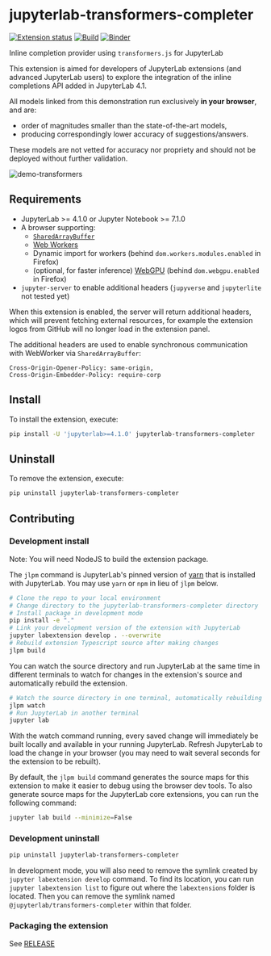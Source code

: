 # jupyterlab-transformers-completer

[![Extension status](https://img.shields.io/badge/status-experimental-red 'not ready to be used')](https://jupyterlab-contrib.github.io/)
[![Build](https://github.com/krassowski/jupyterlab-transformers-completer/actions/workflows/build.yml/badge.svg)](https://github.com/krassowski/jupyterlab-transformers-completer/actions/workflows/build.yml)
[![Binder](https://mybinder.org/badge_logo.svg)](https://mybinder.org/v2/gh/krassowski/jupyterlab-transformers-completer/main?urlpath=lab)

Inline completion provider using `transformers.js` for JupyterLab

This extension is aimed for developers of JupyterLab extensions (and advanced JupyterLab users) to explore the integration of the inline completions API added in JupyterLab 4.1.

All models linked from this demonstration run exclusively **in your browser**, and are:

- order of magnitudes smaller than the state-of-the-art models,
- producing correspondingly lower accuracy of suggestions/answers.

These models are not vetted for accuracy nor propriety and should not be deployed without further validation.

![demo-transformers](https://github.com/krassowski/jupyterlab-transformers-completer/assets/5832902/c81ca9c1-925d-498d-8650-520f8a570f99)

## Requirements

- JupyterLab >= 4.1.0 or Jupyter Notebook >= 7.1.0
- A browser supporting:
  - [`SharedArrayBuffer`](https://caniuse.com/sharedarraybuffer)
  - [Web Workers](https://caniuse.com/webworkers)
  - Dynamic import for workers (behind `dom.workers.modules.enabled` in Firefox)
  - (optional, for faster inference) [WebGPU](https://caniuse.com/webgpu) (behind `dom.webgpu.enabled` in Firefox)
- `jupyter-server` to enable additional headers (`jupyverse` and `jupyterlite` not tested yet)

When this extension is enabled, the server will return additional headers,
which will prevent fetching external resources, for example the extension logos
from GitHub will no longer load in the extension panel.

The additional headers are used to enable synchronous communication with WebWorker via `SharedArrayBuffer`:

```http
Cross-Origin-Opener-Policy: same-origin,
Cross-Origin-Embedder-Policy: require-corp
```

## Install

To install the extension, execute:

```bash
pip install -U 'jupyterlab>=4.1.0' jupyterlab-transformers-completer
```

## Uninstall

To remove the extension, execute:

```bash
pip uninstall jupyterlab-transformers-completer
```

## Contributing

### Development install

Note: You will need NodeJS to build the extension package.

The `jlpm` command is JupyterLab's pinned version of
[yarn](https://yarnpkg.com/) that is installed with JupyterLab. You may use
`yarn` or `npm` in lieu of `jlpm` below.

```bash
# Clone the repo to your local environment
# Change directory to the jupyterlab-transformers-completer directory
# Install package in development mode
pip install -e "."
# Link your development version of the extension with JupyterLab
jupyter labextension develop . --overwrite
# Rebuild extension Typescript source after making changes
jlpm build
```

You can watch the source directory and run JupyterLab at the same time in different terminals to watch for changes in the extension's source and automatically rebuild the extension.

```bash
# Watch the source directory in one terminal, automatically rebuilding when needed
jlpm watch
# Run JupyterLab in another terminal
jupyter lab
```

With the watch command running, every saved change will immediately be built locally and available in your running JupyterLab. Refresh JupyterLab to load the change in your browser (you may need to wait several seconds for the extension to be rebuilt).

By default, the `jlpm build` command generates the source maps for this extension to make it easier to debug using the browser dev tools. To also generate source maps for the JupyterLab core extensions, you can run the following command:

```bash
jupyter lab build --minimize=False
```

### Development uninstall

```bash
pip uninstall jupyterlab-transformers-completer
```

In development mode, you will also need to remove the symlink created by `jupyter labextension develop`
command. To find its location, you can run `jupyter labextension list` to figure out where the `labextensions`
folder is located. Then you can remove the symlink named `@jupyterlab/transformers-completer` within that folder.

### Packaging the extension

See [RELEASE](RELEASE.md)
